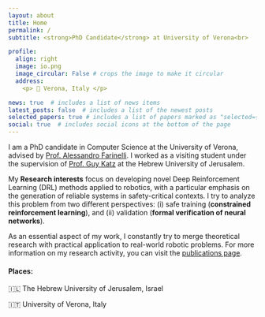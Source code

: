```yaml
---
layout: about
title: Home
permalink: /
subtitle: <strong>PhD Candidate</strong> at University of Verona<br>

profile:
  align: right
  image: io.png
  image_circular: False # crops the image to make it circular
  address: 
    <p> 📍 Verona, Italy </p>

news: true  # includes a list of news items
latest_posts: false  # includes a list of the newest posts
selected_papers: true # includes a list of papers marked as "selected={true}"
social: true  # includes social icons at the bottom of the page
---
```


I am a PhD candidate in Computer Science at the University of Verona, advised by [Prof. Alessandro Farinelli](http://profs.sci.univr.it/~farinelli/). I worked as a visiting student under the supervision of [Prof. Guy Katz](https://www.katz-lab.com/) at the Hebrew University of Jerusalem.

My **Research interests** focus on developing novel Deep Reinforcement Learning (DRL) methods applied to robotics, with a particular emphasis on the generation of reliable systems in safety-critical contexts. I try to analyze this problem from two different perspectives: (i) safe training (**constrained reinforcement learning**), and (ii) validation (**formal verification of neural networks**). 

As an essential aspect of my work, I constantly try to merge theoretical research with practical application to real-world robotic problems. For more information on my research activity, you can visit the [publications page](https://d-corsi.github.io/publications/).

#### Places:
  🇮🇱 The Hebrew University of Jerusalem, Israel

  🇮🇹 University of Verona, Italy 
